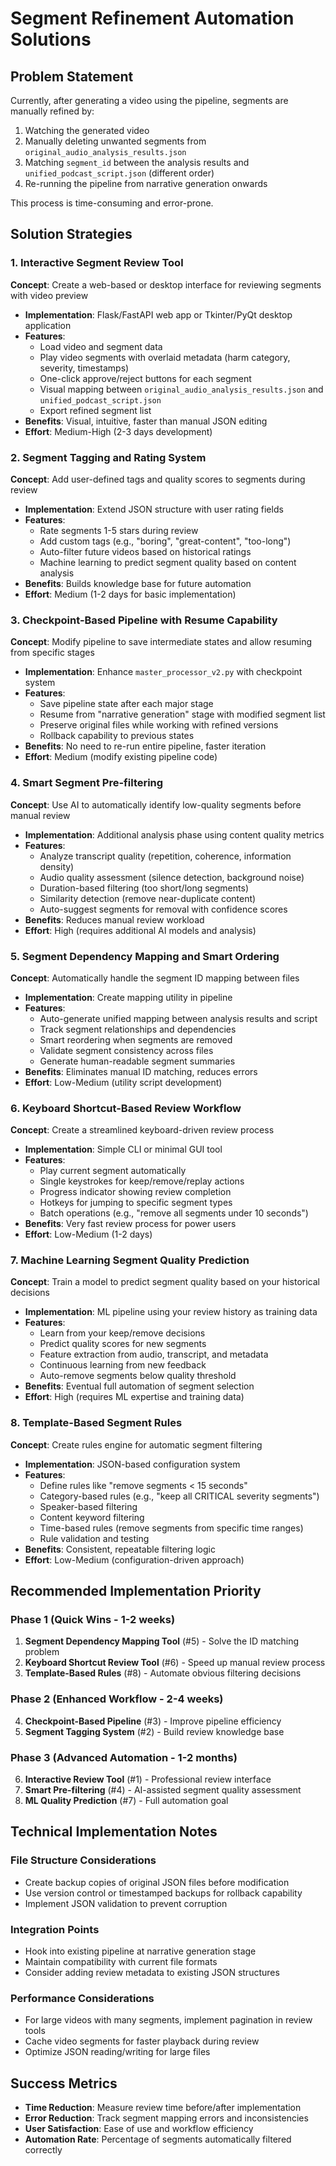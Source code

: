 # Segment Refinement Automation Solutions

## Problem Statement
Currently, after generating a video using the pipeline, segments are manually refined by:
1. Watching the generated video
2. Manually deleting unwanted segments from `original_audio_analysis_results.json`
3. Matching `segment_id` between the analysis results and `unified_podcast_script.json` (different order)
4. Re-running the pipeline from narrative generation onwards

This process is time-consuming and error-prone.

## Solution Strategies

### 1. **Interactive Segment Review Tool**
**Concept**: Create a web-based or desktop interface for reviewing segments with video preview
- **Implementation**: Flask/FastAPI web app or Tkinter/PyQt desktop application
- **Features**:
  - Load video and segment data
  - Play video segments with overlaid metadata (harm category, severity, timestamps)
  - One-click approve/reject buttons for each segment
  - Visual mapping between `original_audio_analysis_results.json` and `unified_podcast_script.json`
  - Export refined segment list
- **Benefits**: Visual, intuitive, faster than manual JSON editing
- **Effort**: Medium-High (2-3 days development)

### 2. **Segment Tagging and Rating System**
**Concept**: Add user-defined tags and quality scores to segments during review
- **Implementation**: Extend JSON structure with user rating fields
- **Features**:
  - Rate segments 1-5 stars during review
  - Add custom tags (e.g., "boring", "great-content", "too-long")
  - Auto-filter future videos based on historical ratings
  - Machine learning to predict segment quality based on content analysis
- **Benefits**: Builds knowledge base for future automation
- **Effort**: Medium (1-2 days for basic implementation)

### 3. **Checkpoint-Based Pipeline with Resume Capability**
**Concept**: Modify pipeline to save intermediate states and allow resuming from specific stages
- **Implementation**: Enhance `master_processor_v2.py` with checkpoint system
- **Features**:
  - Save pipeline state after each major stage
  - Resume from "narrative generation" stage with modified segment list
  - Preserve original files while working with refined versions
  - Rollback capability to previous states
- **Benefits**: No need to re-run entire pipeline, faster iteration
- **Effort**: Medium (modify existing pipeline code)

### 4. **Smart Segment Pre-filtering**
**Concept**: Use AI to automatically identify low-quality segments before manual review
- **Implementation**: Additional analysis phase using content quality metrics
- **Features**:
  - Analyze transcript quality (repetition, coherence, information density)
  - Audio quality assessment (silence detection, background noise)
  - Duration-based filtering (too short/long segments)
  - Similarity detection (remove near-duplicate content)
  - Auto-suggest segments for removal with confidence scores
- **Benefits**: Reduces manual review workload
- **Effort**: High (requires additional AI models and analysis)

### 5. **Segment Dependency Mapping and Smart Ordering**
**Concept**: Automatically handle the segment ID mapping between files
- **Implementation**: Create mapping utility in pipeline
- **Features**:
  - Auto-generate unified mapping between analysis results and script
  - Track segment relationships and dependencies
  - Smart reordering when segments are removed
  - Validate segment consistency across files
  - Generate human-readable segment summaries
- **Benefits**: Eliminates manual ID matching, reduces errors
- **Effort**: Low-Medium (utility script development)

### 6. **Keyboard Shortcut-Based Review Workflow**
**Concept**: Create a streamlined keyboard-driven review process
- **Implementation**: Simple CLI or minimal GUI tool
- **Features**:
  - Play current segment automatically
  - Single keystrokes for keep/remove/replay actions
  - Progress indicator showing review completion
  - Hotkeys for jumping to specific segment types
  - Batch operations (e.g., "remove all segments under 10 seconds")
- **Benefits**: Very fast review process for power users
- **Effort**: Low-Medium (1-2 days)

### 7. **Machine Learning Segment Quality Prediction**
**Concept**: Train a model to predict segment quality based on your historical decisions
- **Implementation**: ML pipeline using your review history as training data
- **Features**:
  - Learn from your keep/remove decisions
  - Predict quality scores for new segments
  - Feature extraction from audio, transcript, and metadata
  - Continuous learning from new feedback
  - Auto-remove segments below quality threshold
- **Benefits**: Eventual full automation of segment selection
- **Effort**: High (requires ML expertise and training data)

### 8. **Template-Based Segment Rules**
**Concept**: Create rules engine for automatic segment filtering
- **Implementation**: JSON-based configuration system
- **Features**:
  - Define rules like "remove segments < 15 seconds"
  - Category-based rules (e.g., "keep all CRITICAL severity segments")
  - Speaker-based filtering
  - Content keyword filtering
  - Time-based rules (remove segments from specific time ranges)
  - Rule validation and testing
- **Benefits**: Consistent, repeatable filtering logic
- **Effort**: Low-Medium (configuration-driven approach)

## Recommended Implementation Priority

### Phase 1 (Quick Wins - 1-2 weeks)
1. **Segment Dependency Mapping Tool** (#5) - Solve the ID matching problem
2. **Keyboard Shortcut Review Tool** (#6) - Speed up manual review process
3. **Template-Based Rules** (#8) - Automate obvious filtering decisions

### Phase 2 (Enhanced Workflow - 2-4 weeks)
4. **Checkpoint-Based Pipeline** (#3) - Improve pipeline efficiency
5. **Segment Tagging System** (#2) - Build review knowledge base

### Phase 3 (Advanced Automation - 1-2 months)
6. **Interactive Review Tool** (#1) - Professional review interface
7. **Smart Pre-filtering** (#4) - AI-assisted segment quality assessment
8. **ML Quality Prediction** (#7) - Full automation goal

## Technical Implementation Notes

### File Structure Considerations
- Create backup copies of original JSON files before modification
- Use version control or timestamped backups for rollback capability
- Implement JSON validation to prevent corruption

### Integration Points
- Hook into existing pipeline at narrative generation stage
- Maintain compatibility with current file formats
- Consider adding review metadata to existing JSON structures

### Performance Considerations
- For large videos with many segments, implement pagination in review tools
- Cache video segments for faster playback during review
- Optimize JSON reading/writing for large files

## Success Metrics
- **Time Reduction**: Measure review time before/after implementation
- **Error Reduction**: Track segment mapping errors and inconsistencies
- **User Satisfaction**: Ease of use and workflow efficiency
- **Automation Rate**: Percentage of segments automatically filtered correctly
